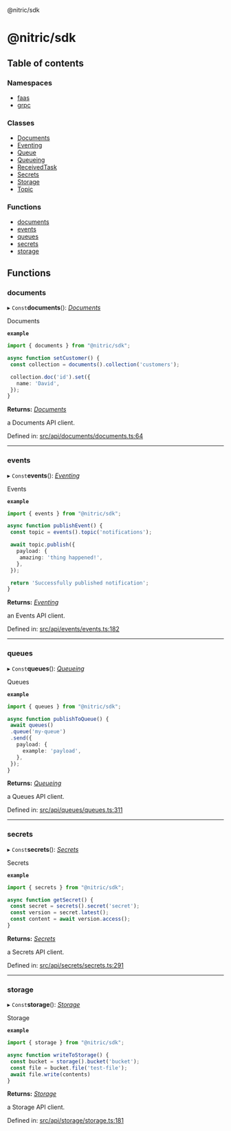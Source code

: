 @nitric/sdk

# @nitric/sdk

## Table of contents

### Namespaces

- [faas](modules/faas.md)
- [grpc](modules/grpc.md)

### Classes

- [Documents](classes/documents.md)
- [Eventing](classes/eventing.md)
- [Queue](classes/queue.md)
- [Queueing](classes/queueing.md)
- [ReceivedTask](classes/receivedtask.md)
- [Secrets](classes/secrets.md)
- [Storage](classes/storage.md)
- [Topic](classes/topic.md)

### Functions

- [documents](README.md#documents)
- [events](README.md#events)
- [queues](README.md#queues)
- [secrets](README.md#secrets)
- [storage](README.md#storage)

## Functions

### documents

▸ `Const`**documents**(): [*Documents*](classes/documents.md)

Documents

**`example`** 
```typescript
import { documents } from "@nitric/sdk";

async function setCustomer() {
 const collection = documents().collection('customers');

 collection.doc('id').set({
   name: 'David',
 });
}
```

**Returns:** [*Documents*](classes/documents.md)

a Documents API client.

Defined in: [src/api/documents/documents.ts:64](https://github.com/nitrictech/node-sdk/blob/6b44767/src/api/documents/documents.ts#L64)

___

### events

▸ `Const`**events**(): [*Eventing*](classes/eventing.md)

Events

**`example`** 
```typescript
import { events } from "@nitric/sdk";

async function publishEvent() {
 const topic = events().topic('notifications');

 await topic.publish({
   payload: {
    amazing: 'thing happened!',
   },
 });

 return 'Successfully published notification';
}
```

**Returns:** [*Eventing*](classes/eventing.md)

an Events API client.

Defined in: [src/api/events/events.ts:182](https://github.com/nitrictech/node-sdk/blob/6b44767/src/api/events/events.ts#L182)

___

### queues

▸ `Const`**queues**(): [*Queueing*](classes/queueing.md)

Queues

**`example`** 
```typescript
import { queues } from "@nitric/sdk";

async function publishToQueue() {
 await queues()
 .queue('my-queue')
 .send({
   payload: {
     example: 'payload',
   },
 });
}
```

**Returns:** [*Queueing*](classes/queueing.md)

a Queues API client.

Defined in: [src/api/queues/queues.ts:311](https://github.com/nitrictech/node-sdk/blob/6b44767/src/api/queues/queues.ts#L311)

___

### secrets

▸ `Const`**secrets**(): [*Secrets*](classes/secrets.md)

Secrets

**`example`** 
```typescript
import { secrets } from "@nitric/sdk";

async function getSecret() {
 const secret = secrets().secret('secret');
 const version = secret.latest();
 const content = await version.access();
}
```

**Returns:** [*Secrets*](classes/secrets.md)

a Secrets API client.

Defined in: [src/api/secrets/secrets.ts:291](https://github.com/nitrictech/node-sdk/blob/6b44767/src/api/secrets/secrets.ts#L291)

___

### storage

▸ `Const`**storage**(): [*Storage*](classes/storage.md)

Storage

**`example`** 
```typescript
import { storage } from "@nitric/sdk";

async function writeToStorage() {
 const bucket = storage().bucket('bucket');
 const file = bucket.file('test-file');
 await file.write(contents)
}
```

**Returns:** [*Storage*](classes/storage.md)

a Storage API client.

Defined in: [src/api/storage/storage.ts:181](https://github.com/nitrictech/node-sdk/blob/6b44767/src/api/storage/storage.ts#L181)
